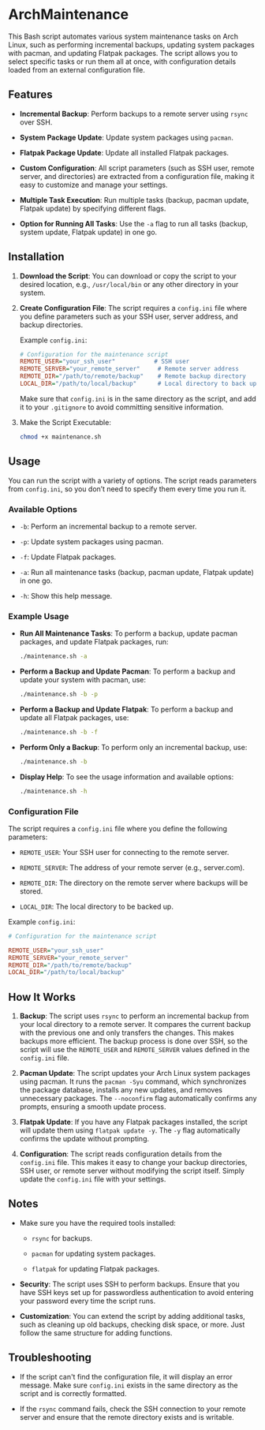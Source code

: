 # ArchMaintenance

This Bash script automates various system maintenance tasks on Arch Linux, such as performing incremental backups, updating system packages with pacman, and updating Flatpak packages. The script allows you to select specific tasks or run them all at once, with configuration details loaded from an external configuration file.

## Features

- **Incremental Backup**: Perform backups to a remote server using `rsync` over SSH.

- **System Package Update**: Update system packages using `pacman`.

- **Flatpak Package Update**: Update all installed Flatpak packages.

- **Custom Configuration**: All script parameters (such as SSH user, remote server, and directories) are extracted from a configuration file, making it easy to customize and manage your settings.

- **Multiple Task Execution**: Run multiple tasks (backup, pacman update, Flatpak update) by specifying different flags.

- **Option for Running All Tasks**: Use the `-a` flag to run all tasks (backup, system update, Flatpak update) in one go.

## Installation

1. **Download the Script**:
   You can download or copy the script to your desired location, e.g., `/usr/local/bin` or any other directory in your system.

2. **Create Configuration File**:
   The script requires a `config.ini` file where you define parameters such as your SSH user, server address, and backup directories.

   Example `config.ini`:

   ```ini
   # Configuration for the maintenance script
   REMOTE_USER="your_ssh_user"           # SSH user
   REMOTE_SERVER="your_remote_server"     # Remote server address
   REMOTE_DIR="/path/to/remote/backup"    # Remote backup directory
   LOCAL_DIR="/path/to/local/backup"      # Local directory to back up
   ```
    Make sure that `config.ini` is in the same directory as the script, and add it to your `.gitignore` to avoid committing sensitive information.

3. Make the Script Executable:
    ```bash
    chmod +x maintenance.sh
    ```
## Usage
You can run the script with a variety of options. The script reads parameters from `config.ini`, so you don’t need to specify them every time you run it.

### Available Options
- `-b`: Perform an incremental backup to a remote server.

- `-p`: Update system packages using pacman.

- `-f`: Update Flatpak packages.

- `-a`: Run all maintenance tasks (backup, pacman update, Flatpak update) in one go.

- `-h`: Show this help message.

### Example Usage
- **Run All Maintenance Tasks**: To perform a backup, update pacman packages, and update Flatpak packages, run:
    ```bash
    ./maintenance.sh -a
    ```

- **Perform a Backup and Update Pacman**: To perform a backup and update your system with pacman, use:
    ```bash
    ./maintenance.sh -b -p
    ```

- **Perform a Backup and Update Flatpak**: To perform a backup and update all Flatpak packages, use:
    ```bash
    ./maintenance.sh -b -f
    ```

- **Perform Only a Backup**: To perform only an incremental backup, use:
    ```bash
    ./maintenance.sh -b
    ```

- **Display Help**: To see the usage information and available options:
    ```bash
    ./maintenance.sh -h
    ```

### Configuration File
The script requires a `config.ini` file where you define the following parameters:

- `REMOTE_USER`: Your SSH user for connecting to the remote server.

- `REMOTE_SERVER`: The address of your remote server (e.g., server.com).

- `REMOTE_DIR`: The directory on the remote server where backups will be stored.

- `LOCAL_DIR`: The local directory to be backed up.

Example `config.ini`:
```ini
# Configuration for the maintenance script

REMOTE_USER="your_ssh_user"
REMOTE_SERVER="your_remote_server"
REMOTE_DIR="/path/to/remote/backup"
LOCAL_DIR="/path/to/local/backup"
```
## How It Works
1. **Backup**: The script uses `rsync` to perform an incremental backup from your local directory to a remote server. It compares the current backup with the previous one and only transfers the changes. This makes backups more efficient. The backup process is done over SSH, so the script will use the `REMOTE_USER` and `REMOTE_SERVER` values defined in the `config.ini` file.

2. **Pacman Update**: The script updates your Arch Linux system packages using pacman. It runs the `pacman -Syu` command, which synchronizes the package database, installs any new updates, and removes unnecessary packages. The `--noconfirm` flag automatically confirms any prompts, ensuring a smooth update process.

3. **Flatpak Update**: If you have any Flatpak packages installed, the script will update them using `flatpak update -y`. The `-y` flag automatically confirms the update without prompting.

4. **Configuration**: The script reads configuration details from the `config.ini` file. This makes it easy to change your backup directories, SSH user, or remote server without modifying the script itself. Simply update the `config.ini` file with your settings.

## Notes
- Make sure you have the required tools installed:

    - `rsync` for backups.

    - `pacman` for updating system packages.

    - `flatpak` for updating Flatpak packages.

- **Security**: The script uses SSH to perform backups. Ensure that you have SSH keys set up for passwordless authentication to avoid entering your password every time the script runs.

- **Customization**: You can extend the script by adding additional tasks, such as cleaning up old backups, checking disk space, or more. Just follow the same structure for adding functions.

## Troubleshooting
- If the script can't find the configuration file, it will display an error message. Make sure `config.ini` exists in the same directory as the script and is correctly formatted.

- If the `rsync` command fails, check the SSH connection to your remote server and ensure that the remote directory exists and is writable.
